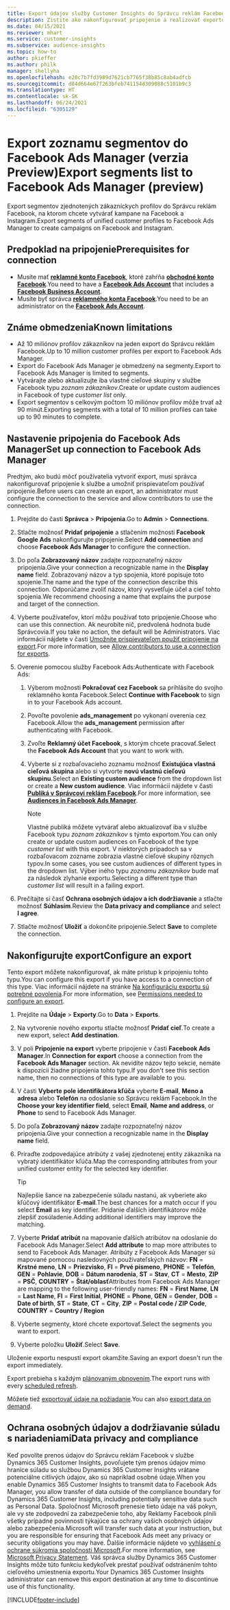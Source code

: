 ```yaml
---
title: Export údajov služby Customer Insights do Správcu reklám Facebook
description: Zistite ako nakonfigurovať pripojenie a realizovať exportovanie do Facebook Ads Manager.
ms.date: 04/15/2021
ms.reviewer: mhart
ms.service: customer-insights
ms.subservice: audience-insights
ms.topic: how-to
author: pkieffer
ms.author: philk
manager: shellyha
ms.openlocfilehash: e20c7b7fd3989d7621cb7765f38b85c8ab4adfcb
ms.sourcegitcommit: d84d664e67f263bfeb741154d309088c5101b9c3
ms.translationtype: HT
ms.contentlocale: sk-SK
ms.lasthandoff: 06/24/2021
ms.locfileid: "6305129"
---
```

# <a name="export-segments-list-to-facebook-ads-manager-preview"></a><span data-ttu-id="01acb-103">Export zoznamu segmentov do Facebook Ads Manager (verzia Preview)</span><span class="sxs-lookup"><span data-stu-id="01acb-103">Export segments list to Facebook Ads Manager (preview)</span></span>

<span data-ttu-id="01acb-104">Export segmentov zjednotených zákazníckych profilov do Správcu reklám Facebook, na ktorom chcete vytvárať kampane na Facebook a Instagram.</span><span class="sxs-lookup"><span data-stu-id="01acb-104">Export segments of unified customer profiles to Facebook Ads Manager to create campaigns on Facebook and Instagram.</span></span>

## <a name="prerequisites-for-connection"></a><span data-ttu-id="01acb-105">Predpoklad na pripojenie</span><span class="sxs-lookup"><span data-stu-id="01acb-105">Prerequisites for connection</span></span>

- <span data-ttu-id="01acb-106">Musíte mať [**reklamné konto Facebook**](https://www.facebook.com/business/learn/lessons/step-by-step-ads-manager-account), ktoré zahŕňa [**obchodné konto Facebook**](https://business.facebook.com/).</span><span class="sxs-lookup"><span data-stu-id="01acb-106">You need to have a [**Facebook Ads Account**](https://www.facebook.com/business/learn/lessons/step-by-step-ads-manager-account) that includes a [**Facebook Business Account**](https://business.facebook.com/).</span></span>
- <span data-ttu-id="01acb-107">Musíte byť správca [**reklamného konta Facebook**](https://www.facebook.com/business/learn/lessons/step-by-step-ads-manager-account).</span><span class="sxs-lookup"><span data-stu-id="01acb-107">You need to be an administrator on the [**Facebook Ads Account**](https://www.facebook.com/business/learn/lessons/step-by-step-ads-manager-account).</span></span>

## <a name="known-limitations"></a><span data-ttu-id="01acb-108">Známe obmedzenia</span><span class="sxs-lookup"><span data-stu-id="01acb-108">Known limitations</span></span>

- <span data-ttu-id="01acb-109">Až 10 miliónov profilov zákazníkov na jeden export do Správcu reklám Facebook.</span><span class="sxs-lookup"><span data-stu-id="01acb-109">Up to 10 million customer profiles per export to Facebook Ads Manager.</span></span>
- <span data-ttu-id="01acb-110">Export do Facebook Ads Manager je obmedzený na segmenty.</span><span class="sxs-lookup"><span data-stu-id="01acb-110">Export to Facebook Ads Manager is limited to segments.</span></span>
- <span data-ttu-id="01acb-111">Vytvárajte alebo aktualizujte iba vlastné cieľové skupiny v službe Facebook typu *zoznam zákazníkov*.</span><span class="sxs-lookup"><span data-stu-id="01acb-111">Create or update custom audiences in Facebook of type *customer list* only.</span></span>
- <span data-ttu-id="01acb-112">Export segmentov s celkovým počtom 10 miliónov profilov môže trvať až 90 minút.</span><span class="sxs-lookup"><span data-stu-id="01acb-112">Exporting segments with a total of 10 million profiles can take up to 90 minutes to complete.</span></span>

## <a name="set-up-connection-to-facebook-ads-manager"></a><span data-ttu-id="01acb-113">Nastavenie pripojenia do Facebook Ads Manager</span><span class="sxs-lookup"><span data-stu-id="01acb-113">Set up connection to Facebook Ads Manager</span></span>

<span data-ttu-id="01acb-114">Predtým, ako budú môcť používatelia vytvoriť export, musí správca nakonfigurovať pripojenie k službe a umožniť prispievateľom používať pripojenie.</span><span class="sxs-lookup"><span data-stu-id="01acb-114">Before users can create an export, an administrator must configure the connection to the service and allow contributors to use the connection.</span></span>

1. <span data-ttu-id="01acb-115">Prejdite do časti **Správca** > **Pripojenia**.</span><span class="sxs-lookup"><span data-stu-id="01acb-115">Go to **Admin** > **Connections**.</span></span>

1. <span data-ttu-id="01acb-116">Stlačte možnosť **Pridať pripojenie** a stlačením možnosti **Facebook Google Ads** nakonfigurujte pripojenie.</span><span class="sxs-lookup"><span data-stu-id="01acb-116">Select **Add connection** and choose **Facebook Ads Manager** to configure the connection.</span></span>

1. <span data-ttu-id="01acb-117">Do poľa **Zobrazovaný názov** zadajte rozpoznateľný názov pripojenia.</span><span class="sxs-lookup"><span data-stu-id="01acb-117">Give your connection a recognizable name in the **Display name** field.</span></span> <span data-ttu-id="01acb-118">Zobrazovaný názov a typ spojenia, ktoré popisuje toto spojenie.</span><span class="sxs-lookup"><span data-stu-id="01acb-118">The name and the type of the connection describe this connection.</span></span> <span data-ttu-id="01acb-119">Odporúčame zvoliť názov, ktorý vysvetľuje účel a cieľ tohto spojenia.</span><span class="sxs-lookup"><span data-stu-id="01acb-119">We recommend choosing a name that explains the purpose and target of the connection.</span></span>

1. <span data-ttu-id="01acb-120">Vyberte používateľov, ktorí môžu používať toto pripojenie.</span><span class="sxs-lookup"><span data-stu-id="01acb-120">Choose who can use this connection.</span></span> <span data-ttu-id="01acb-121">Ak neurobíte nič, predvolená hodnota bude Správcovia.</span><span class="sxs-lookup"><span data-stu-id="01acb-121">If you take no action, the default will be Administrators.</span></span> <span data-ttu-id="01acb-122">Viac informácií nájdete v časti [Umožnite prispievateľom použiť pripojenie na export](connections.md#allow-contributors-to-use-a-connection-for-exports).</span><span class="sxs-lookup"><span data-stu-id="01acb-122">For more information, see [Allow contributors to use a connection for exports](connections.md#allow-contributors-to-use-a-connection-for-exports).</span></span>

1. <span data-ttu-id="01acb-123">Overenie pomocou služby Facebook Ads:</span><span class="sxs-lookup"><span data-stu-id="01acb-123">Authenticate with Facebook Ads:</span></span> 

   1. <span data-ttu-id="01acb-124">Výberom možnosti **Pokračovať cez Facebook** sa prihlásite do svojho reklamného konta Facebook.</span><span class="sxs-lookup"><span data-stu-id="01acb-124">Select **Continue with Facebook** to sign in to your Facebook Ads account.</span></span>

   1. <span data-ttu-id="01acb-125">Povoľte povolenie **ads_management** po vykonaní overenia cez Facebook.</span><span class="sxs-lookup"><span data-stu-id="01acb-125">Allow the **ads_management** permission after authenticating with Facebook.</span></span>

   1. <span data-ttu-id="01acb-126">Zvoľte **Reklamný účet Facebook**, s ktorým chcete pracovať.</span><span class="sxs-lookup"><span data-stu-id="01acb-126">Select the **Facebook Ads Account** that you want to work with.</span></span>

   1. <span data-ttu-id="01acb-127">Vyberte si z rozbaľovacieho zoznamu možnosť **Existujúca vlastná cieľová skupina** alebo si vytvorte **novú vlastnú cieľovú skupinu**.</span><span class="sxs-lookup"><span data-stu-id="01acb-127">Select an **Existing custom audience** from the dropdown list or create a **New custom audience**.</span></span> <span data-ttu-id="01acb-128">Viac informácií nájdete v časti [**Publiká v Správcovi reklám Facebook**](https://www.facebook.com/business/help/744354708981227?id=2469097953376494).</span><span class="sxs-lookup"><span data-stu-id="01acb-128">For more information, see [**Audiences in Facebook Ads Manager**](https://www.facebook.com/business/help/744354708981227?id=2469097953376494).</span></span>
      > [!NOTE]
      > <span data-ttu-id="01acb-129">Vlastné publiká môžete vytvárať alebo aktualizovať iba v službe Facebook typu *zoznam zákazníkov* s týmto exportom.</span><span class="sxs-lookup"><span data-stu-id="01acb-129">You can only create or update custom audiences on Facebook of the type *customer list* with this export.</span></span> <span data-ttu-id="01acb-130">V niektorých prípadoch sa v rozbaľovacom zozname zobrazia vlastné cieľové skupiny rôznych typov.</span><span class="sxs-lookup"><span data-stu-id="01acb-130">In some cases, you see custom audiences of different types in the dropdown list.</span></span> <span data-ttu-id="01acb-131">Výber iného typu *zoznamu zákazníkov* bude mať za následok zlyhanie exportu.</span><span class="sxs-lookup"><span data-stu-id="01acb-131">Selecting a different type than *customer list* will result in a failing export.</span></span> 

1. <span data-ttu-id="01acb-132">Prečítajte si časť **Ochrana osobných údajov a ich dodržiavanie** a stlačte možnosť **Súhlasím**.</span><span class="sxs-lookup"><span data-stu-id="01acb-132">Review the **Data privacy and compliance** and select **I agree**.</span></span>

1. <span data-ttu-id="01acb-133">Stlačte možnosť **Uložiť** a dokončite pripojenie.</span><span class="sxs-lookup"><span data-stu-id="01acb-133">Select **Save** to complete the connection.</span></span>

## <a name="configure-an-export"></a><span data-ttu-id="01acb-134">Nakonfigurujte export</span><span class="sxs-lookup"><span data-stu-id="01acb-134">Configure an export</span></span>

<span data-ttu-id="01acb-135">Tento export môžete nakonfigurovať, ak máte prístup k pripojeniu tohto typu.</span><span class="sxs-lookup"><span data-stu-id="01acb-135">You can configure this export if you have access to a connection of this type.</span></span> <span data-ttu-id="01acb-136">Viac informácií nájdete na stránke [Na konfiguráciu exportu sú potrebné povolenia](export-destinations.md#set-up-a-new-export).</span><span class="sxs-lookup"><span data-stu-id="01acb-136">For more information, see [Permissions needed to configure an export](export-destinations.md#set-up-a-new-export).</span></span>

1. <span data-ttu-id="01acb-137">Prejdite na **Údaje** > **Exporty**.</span><span class="sxs-lookup"><span data-stu-id="01acb-137">Go to **Data** > **Exports**.</span></span>

1. <span data-ttu-id="01acb-138">Na vytvorenie nového exportu stlačte možnosť **Pridať cieľ**.</span><span class="sxs-lookup"><span data-stu-id="01acb-138">To create a new export, select **Add destination**.</span></span> 

1. <span data-ttu-id="01acb-139">V poli **Pripojenie na export** vyberte pripojenie v časti **Facebook Ads Manager**.</span><span class="sxs-lookup"><span data-stu-id="01acb-139">In **Connection for export** choose a connection from the **Facebook Ads Manager** section.</span></span> <span data-ttu-id="01acb-140">Ak nevidíte názov tejto sekcie, nemáte k dispozícii žiadne pripojenia tohto typu.</span><span class="sxs-lookup"><span data-stu-id="01acb-140">If you don't see this section name, then no connections of this type are available to you.</span></span>

1. <span data-ttu-id="01acb-141">V časti **Vyberte pole identifikátora kľúča** vyberte **E-mail**, **Meno a adresa** alebo **Telefón** na odoslanie so Správcu reklám Facebook.</span><span class="sxs-lookup"><span data-stu-id="01acb-141">In the **Choose your key identifier field**, select **Email**, **Name and address**, or **Phone** to send to Facebook Ads Manager.</span></span> 

1. <span data-ttu-id="01acb-142">Do poľa **Zobrazovaný názov** zadajte rozpoznateľný názov pripojenia.</span><span class="sxs-lookup"><span data-stu-id="01acb-142">Give your connection a recognizable name in the **Display name** field.</span></span>

1. <span data-ttu-id="01acb-143">Priraďte zodpovedajúce atribúty z vašej zjednotenej entity zákazníka na vybratý identifikátor kľúča.</span><span class="sxs-lookup"><span data-stu-id="01acb-143">Map the corresponding attributes from your unified customer entity for the selected key identifier.</span></span>
   > [!TIP]
   > <span data-ttu-id="01acb-144">Najlepšie šance na zabezpečenie súladu nastanú, ak vyberiete ako kľúčový identifikátor **E-mail**.</span><span class="sxs-lookup"><span data-stu-id="01acb-144">The best chances for a match occur if you select **Email** as key identifier.</span></span> <span data-ttu-id="01acb-145">Pridanie ďalších identifikátorov môže zlepšiť zosúladenie.</span><span class="sxs-lookup"><span data-stu-id="01acb-145">Adding additional identifiers may improve the matching.</span></span>

1. <span data-ttu-id="01acb-146">Vyberte **Pridať atribút** na mapovanie ďalších atribútov na odoslanie do Facebook Ads Manager.</span><span class="sxs-lookup"><span data-stu-id="01acb-146">Select **Add attribute** to map more attributes to send to Facebook Ads Manager.</span></span> <span data-ttu-id="01acb-147">Atribúty z Facebook Ads Manager sú mapované pomocou nasledovných používateľských názvov: **FN** = **Krstné meno**, **LN** = **Priezvisko**, **FI** = **Prvé písmeno**, **PHONE** = **Telefón**, **GEN** = **Pohlavie**, **DOB** = **Dátum narodenia**, **ST** = **Stav**, **CT** = **Mesto**, **ZIP** = **PSČ**, **COUNTRY** = **Štát/oblasť**</span><span class="sxs-lookup"><span data-stu-id="01acb-147">Attributes from Facebook Ads Manager are mapping to the following user-friendly names: **FN** = **First Name**, **LN** = **Last Name**, **FI** = **First Initial**, **PHONE** = **Phone**, **GEN** = **Gender**, **DOB** = **Date of birth**, **ST** = **State**, **CT** = **City**, **ZIP** = **Postal code / ZIP Code**, **COUNTRY** = **Country / Region**</span></span>

1. <span data-ttu-id="01acb-148">Vyberte segmenty, ktoré chcete exportovať.</span><span class="sxs-lookup"><span data-stu-id="01acb-148">Select the segments you want to export.</span></span>

1. <span data-ttu-id="01acb-149">Vyberte položku **Uložiť**.</span><span class="sxs-lookup"><span data-stu-id="01acb-149">Select **Save**.</span></span>

<span data-ttu-id="01acb-150">Uloženie exportu nespustí export okamžite.</span><span class="sxs-lookup"><span data-stu-id="01acb-150">Saving an export doesn't run the export immediately.</span></span>

<span data-ttu-id="01acb-151">Export prebieha s každým [plánovaným obnovením](system.md#schedule-tab).</span><span class="sxs-lookup"><span data-stu-id="01acb-151">The export runs with every [scheduled refresh](system.md#schedule-tab).</span></span> 

<span data-ttu-id="01acb-152">Môžete tiež [exportovať údaje na požiadanie](export-destinations.md#run-exports-on-demand).</span><span class="sxs-lookup"><span data-stu-id="01acb-152">You can also [export data on demand](export-destinations.md#run-exports-on-demand).</span></span> 

## <a name="data-privacy-and-compliance"></a><span data-ttu-id="01acb-153">Ochrana osobných údajov a dodržiavanie súladu s nariadeniami</span><span class="sxs-lookup"><span data-stu-id="01acb-153">Data privacy and compliance</span></span>

<span data-ttu-id="01acb-154">Keď povolíte prenos údajov do Správcu reklám Facebook v službe Dynamics 365 Customer Insights, povoľujete tým prenos údajov mimo hranice súladu so službou Dynamics 365 Customer Insights vrátane potenciálne citlivých údajov, ako sú napríklad osobné údaje.</span><span class="sxs-lookup"><span data-stu-id="01acb-154">When you enable Dynamics 365 Customer Insights to transmit data to Facebook Ads Manager, you allow transfer of data outside of the compliance boundary for Dynamics 365 Customer Insights, including potentially sensitive data such as Personal Data.</span></span> <span data-ttu-id="01acb-155">Spoločnosť Microsoft prenesie tieto údaje na váš pokyn, ale vy ste zodpovední za zabezpečenie toho, aby Reklamy Facebook plnili všetky prípadné povinnosti týkajúce sa ochrany vašich osobných údajov alebo zabezpečenia.</span><span class="sxs-lookup"><span data-stu-id="01acb-155">Microsoft will transfer such data at your instruction, but you are responsible for ensuring that Facebook Ads meet any privacy or security obligations you may have.</span></span> <span data-ttu-id="01acb-156">Ďalšie informácie nájdete vo [vyhlásení o ochrane súkromia spoločnosti Microsoft](https://go.microsoft.com/fwlink/?linkid=396732).</span><span class="sxs-lookup"><span data-stu-id="01acb-156">For more information, see [Microsoft Privacy Statement](https://go.microsoft.com/fwlink/?linkid=396732).</span></span>
<span data-ttu-id="01acb-157">Váš správca služby Dynamics 365 Customer Insights môže túto funkciu kedykoľvek prestať používať odstránením tohto cieľového umiestnenia exportu.</span><span class="sxs-lookup"><span data-stu-id="01acb-157">Your Dynamics 365 Customer Insights administrator can remove this export destination at any time to discontinue use of this functionality.</span></span>


[!INCLUDE[footer-include](../includes/footer-banner.md)]
